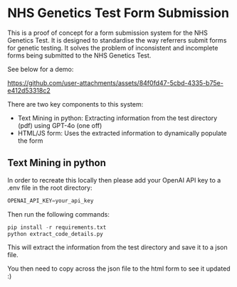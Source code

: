 # NHS Genetics Test Form Submission

This is a proof of concept for a form submission system for the NHS Genetics Test. It is designed to standardise the way referrers submit forms for genetic testing. It solves the problem of inconsistent and incomplete forms being submitted to the NHS Genetics Test.

See below for a demo:


https://github.com/user-attachments/assets/84f0fd47-5cbd-4335-b75e-e412d53318c2



There are two key components to this system:
- Text Mining in python: Extracting information from the test directory (pdf) using GPT-4o (one off)
- HTML/JS form: Uses the extracted information to dynamically populate the form

## Text Mining in python

In order to recreate this locally then please add your OpenAI API key to a .env file in the root directory:

```python
OPENAI_API_KEY=your_api_key
```

Then run the following commands:

```python
pip install -r requirements.txt
python extract_code_details.py
```

This will extract the information from the test directory and save it to a json file.

You then need to copy across the json file to the html form to see it updated :)
